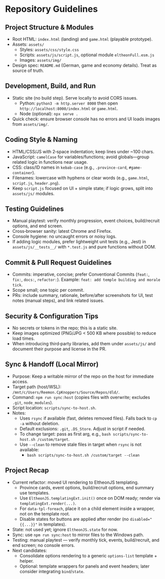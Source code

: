 # Repository Guidelines

## Project Structure & Modules
- Root HTML: `index.html` (landing) and `game.html` (playable prototype).
- Assets: `assets/`
  - Styles: `assets/css/style.css`
  - Scripts: `assets/js/script.js`, optional module `eltheonFull.esm.js`
  - Images: `assets/img/`
- Design spec: `README.md` (German, game and economy details). Treat as source of truth.

## Development, Build, and Run
- Static site (no build step). Serve locally to avoid CORS issues.
  - Python: `python3 -m http.server 8000` then open `http://localhost:8000/index.html` or `game.html`.
  - Node (optional): `npx serve .`
- Quick check: ensure browser console has no errors and UI loads images from `assets/img/`.

## Coding Style & Naming
- HTML/CSS/JS with 2‑space indentation; keep lines under ~100 chars.
- JavaScript: `camelCase` for variables/functions; avoid globals—group related logic in functions near usage.
- CSS: class/ID names in `kebab-case` (e.g., `.province-card`, `#game-container`).
- Filenames: lowercase with hyphens or clear words (e.g., `game.html`, `script.js`, `header.png`).
- Keep `script.js` focused on UI + simple state; if logic grows, split into `assets/js/` modules.

## Testing Guidelines
- Manual playtest: verify monthly progression, event choices, build/recruit options, and end screen.
- Cross‑browser sanity: latest Chrome and Firefox.
- Console hygiene: no uncaught errors or noisy logs.
- If adding logic modules, prefer lightweight unit tests (e.g., Jest) in `assets/js/__tests__/` with `*.test.js` and pure functions without DOM.

## Commit & Pull Request Guidelines
- Commits: imperative, concise; prefer Conventional Commits (`feat:`, `fix:`, `docs:`, `refactor:`). Example: `feat: add temple building and morale tick`.
- Scope small; one topic per commit.
- PRs: include summary, rationale, before/after screenshots for UI, test notes (manual steps), and link related issues.

## Security & Configuration Tips
- No secrets or tokens in the repo; this is a static site.
- Keep images optimized (PNG/JPG < 500 KB where possible) to reduce load times.
- When introducing third‑party libraries, add them under `assets/js/` and document their purpose and license in the PR.

## Sync & Handoff (Local Mirror)
- Purpose: Keep a writable mirror of the repo on the host for immediate access.
- Target path (host/WSL): `/mnt/c/Users/Reemon.CpKnoppers/Source/Repos/dld/`.
- Command: `npm run sync:host` (copies files with overwrite; excludes `.git`, `node_modules`).
- Script location: `scripts/sync-to-host.sh`.
- Notes:
  - Uses `rsync` if available (fast, deletes removed files). Falls back to `cp -a` without deletion.
  - Default exclusions: `.git`, `.DS_Store`. Adjust in script if needed.
  - To change target: pass as first arg, e.g., `bash scripts/sync-to-host.sh /custom/target`.
  - Use `--clean` to remove stale files in target when `rsync` is not available:
    - `bash scripts/sync-to-host.sh /custom/target --clean`

## Project Recap
- Current refactor: moved UI rendering to EltheonJS templating.
  - Province cards, event options, build/recruit options, end summary use templates.
  - Use `EltheonJS.templatingExt.init()` once on DOM ready; render via `templatingExt.render(...)`.
  - For `data-tpl-foreach`, place it on a child element inside a wrapper, not on the template root.
  - Disable states for buttons are applied after render (no `disabled="{{...}}"` in templates).
- State: not used yet; ignore `EltheonJS.state` for now.
- Sync: use `npm run sync:host` to mirror files to the Windows path.
- Testing: manual playtest — verify monthly tick, events, build/recruit, and end screen; no console errors.
- Next candidates:
  - Consolidate options rendering to a generic `options-list` template + helper.
  - Optional: template wrappers for panels and event headers; later consider integrating `bind`/`state`.
